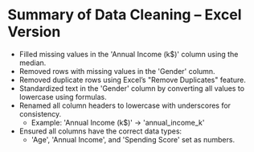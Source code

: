 # Summary of Data Cleaning – Excel Version

- Filled missing values in the 'Annual Income (k$)' column using the median.
- Removed rows with missing values in the 'Gender' column.
- Removed duplicate rows using Excel’s "Remove Duplicates" feature.
- Standardized text in the 'Gender' column by converting all values to lowercase using formulas.
- Renamed all column headers to lowercase with underscores for consistency.
  - Example: 'Annual Income (k$)' → 'annual_income_k'
- Ensured all columns have the correct data types:
  - 'Age', 'Annual Income', and 'Spending Score' set as numbers.
